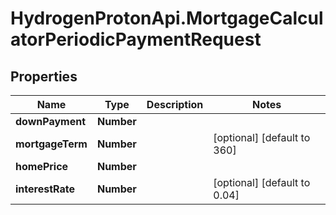 # HydrogenProtonApi.MortgageCalculatorPeriodicPaymentRequest

## Properties
Name | Type | Description | Notes
------------ | ------------- | ------------- | -------------
**downPayment** | **Number** |  | 
**mortgageTerm** | **Number** |  | [optional] [default to 360]
**homePrice** | **Number** |  | 
**interestRate** | **Number** |  | [optional] [default to 0.04]


